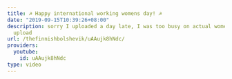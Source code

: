```yaml
---
title: ☭ Happy international working womens day! ☭
date: "2019-09-15T10:39:26+08:00"
description: sorry I uploaded a day late, I was too busy on actual women's day to
  upload
url: /thefinnishbolshevik/uAAujk8hNdc/
providers:
  youtube:
    id: uAAujk8hNdc
type: video
---
```

